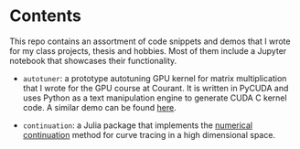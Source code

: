 # Contents

This repo contains an assortment of code snippets and demos that I wrote for my class projects, thesis and hobbies. Most of them include a Jupyter notebook that showcases their functionality.

* `autotuner`: a prototype autotuning GPU kernel for matrix multiplication that I wrote for the GPU course at Courant. It is written in PyCUDA and uses Python as a text manipulation engine to generate CUDA C kernel code. A similar demo can be found [here](https://wiki.tiker.net/PyCuda/Examples/DemoMetaMatrixmulCheetah).

* `continuation`: a Julia package that implements the [numerical continuation](https://en.wikipedia.org/wiki/Numerical_continuation) method for curve tracing in a high dimensional space.
